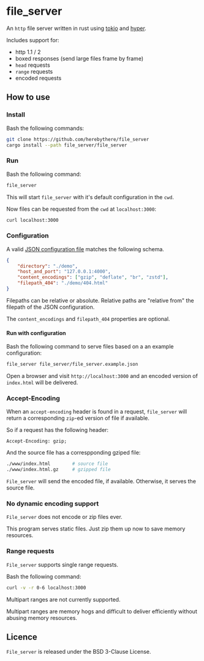 # file_server

An `http` file server written in rust using [tokio](https://tokio.rs/) and
[hyper](https://hyper.rs/).

Includes support for:
- http 1.1 / 2
- boxed responses (send large files frame by frame)
- `head` requests
- `range` requests
- encoded requests

## How to use

### Install

Bash the following commands:

```sh
git clone https://github.com/herebythere/file_server
cargo install --path file_server/file_server
```

### Run

Bash the following command:

```sh
file_server
```

This will start `file_server` with it's default configuration in the `cwd`.

Now files can be requested from the `cwd` at `localhost:3000`:

```sh
curl localhost:3000
```

### Configuration

A valid [JSON configuration file](./file_server.example.json) matches the following schema.

```JSON
{
    "directory": "./demo",
    "host_and_port": "127.0.0.1:4000",
    "content_encodings": ["gzip", "deflate", "br", "zstd"],
    "filepath_404": "./demo/404.html"
}
```

Filepaths can be relative or absolute. Relative paths are "relative from" the filepath of the JSON configuration.

The `content_encodings` and `filepath_404` properties are optional.

#### Run with configuration

Bash the following command to serve files based on a an example configuration:

```sh
file_server file_server/file_server.example.json
```

Open a browser and visit `http://localhost:3000` and an encoded version of `index.html` will be delivered.

### Accept-Encoding

When an `accept-encoding` header is found in a request, `file_server` will return a corresponding `zip`-ed version of file if available.

So if a request has the following header:

```
Accept-Encoding: gzip;
```

And the source file has a correspponding gziped file: 

```sh
./www/index.html		# source file
./www/index.html.gz		# gzipped file
```

`File_server` will send the encoded file, if available. Otherwise, it serves the source file.

### No dynamic encoding support

`File_server` does not encode or zip files ever.

This program serves static files. Just zip them up now to save memory resources.

### Range requests

`File_server` supports single range requests.

Bash the following command:

```sh
curl -v -r 0-6 localhost:3000
```

Multipart ranges are not currently supported.

Multipart ranges are memory hogs and difficult to deliver efficiently without abusing memory resources.

## Licence

`File_server` is released under the BSD 3-Clause License.
